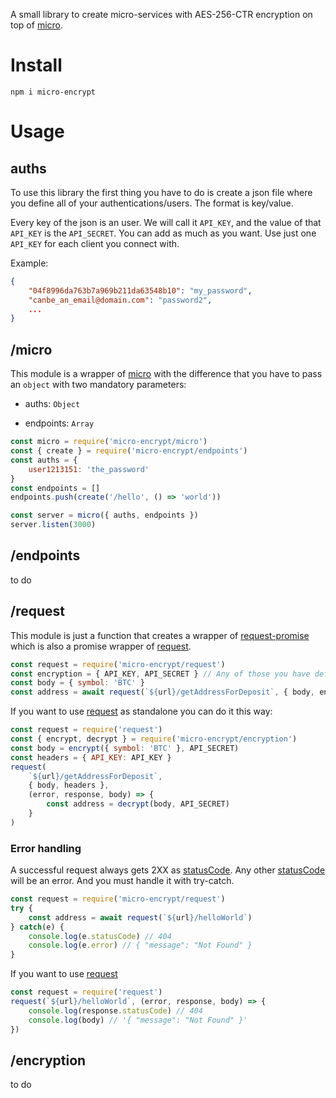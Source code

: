 A small library to create micro-services with AES-256-CTR encryption on top of [micro](https://github.com/zeit/micro).

# Install

`npm i micro-encrypt`

# Usage

## auths

To use this library the first thing you have to do is create a json file where you define all of your authentications/users. The format is key/value.

Every key of the json is an user. We will call it `API_KEY`, and the value of that `API_KEY` is the `API_SECRET`. You can add as much as you want. Use just one `API_KEY` for each client you connect with.

Example:

```json
{
    "04f8996da763b7a969b211da63548b10": "my_password",
    "canbe_an_email@domain.com": "password2",
    ...
}
```

## /micro

This module is a wrapper of [micro](https://github.com/zeit/micro) with the difference that you have to pass an `object` with two mandatory parameters:

-   auths: `Object`

-   endpoints: `Array`

```js
const micro = require('micro-encrypt/micro')
const { create } = require('micro-encrypt/endpoints')
const auths = {
    user1213151: 'the_password'
}
const endpoints = []
endpoints.push(create('/hello', () => 'world'))

const server = micro({ auths, endpoints })
server.listen(3000)
```

## /endpoints

to do

## /request

This module is just a function that creates a wrapper of [request-promise](https://github.com/request/request-promise) which is also a promise wrapper of [request](https://github.com/request/request).

```js
const request = require('micro-encrypt/request')
const encryption = { API_KEY, API_SECRET } // Any of those you have defined previously in auths.json
const body = { symbol: 'BTC' }
const address = await request(`${url}/getAddressForDeposit`, { body, encryption })
```

If you want to use [request](https://github.com/request/request) as standalone you can do it this way:

```js
const request = require('request')
const { encrypt, decrypt } = require('micro-encrypt/encryption')
const body = encrypt({ symbol: 'BTC' }, API_SECRET)
const headers = { API_KEY: API_KEY }
request(
    `${url}/getAddressForDeposit`,
    { body, headers },
    (error, response, body) => {
        const address = decrypt(body, API_SECRET)
    }
)
```

### Error handling

A successful request always gets 2XX as [statusCode](https://www.w3.org/Protocols/rfc2616/rfc2616-sec10.html). Any other [statusCode](https://www.w3.org/Protocols/rfc2616/rfc2616-sec10.html) will be an error. And you must handle it with try-catch.

```js
const request = require('micro-encrypt/request')
try {
    const address = await request(`${url}/helloWorld`)
} catch(e) {
    console.log(e.statusCode) // 404
    console.log(e.error) // { "message": "Not Found" }
}
```

If you want to use [request](https://github.com/request/request)

```js
const request = require('request')
request(`${url}/helloWorld`, (error, response, body) => {
    console.log(response.statusCode) // 404
    console.log(body) // '{ "message": "Not Found" }'
})
```

## /encryption

to do
